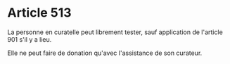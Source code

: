 # Article 513

La personne en curatelle peut librement tester, sauf application de l'article 901 s'il y a lieu.

Elle ne peut faire de donation qu'avec l'assistance de son curateur.
